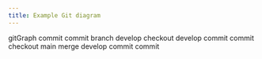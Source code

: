 ```yaml
---
title: Example Git diagram
---
```

gitGraph
   commit
   commit
   branch develop
   checkout develop
   commit
   commit
   checkout main
   merge develop
   commit
   commit